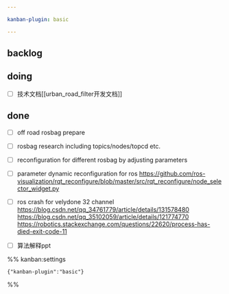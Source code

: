 ```yaml
---

kanban-plugin: basic

---
```


## backlog



## doing

- [ ] 技术文档[[urban_road_filter开发文档]]


## done

- [ ] off road rosbag prepare
- [ ] rosbag research including topics/nodes/topcd etc.
- [ ] reconfiguration for different rosbag by adjusting parameters
- [ ] parameter dynamic reconfiguration for ros https://github.com/ros-visualization/rqt_reconfigure/blob/master/src/rqt_reconfigure/node_selector_widget.py
- [ ] ros crash for velydone 32 channel https://blog.csdn.net/qq_34761779/article/details/131578480<br>https://blog.csdn.net/qq_35102059/article/details/121774770<br>https://robotics.stackexchange.com/questions/22620/process-has-died-exit-code-11
- [ ] 算法解释ppt




%% kanban:settings
```
{"kanban-plugin":"basic"}
```
%%